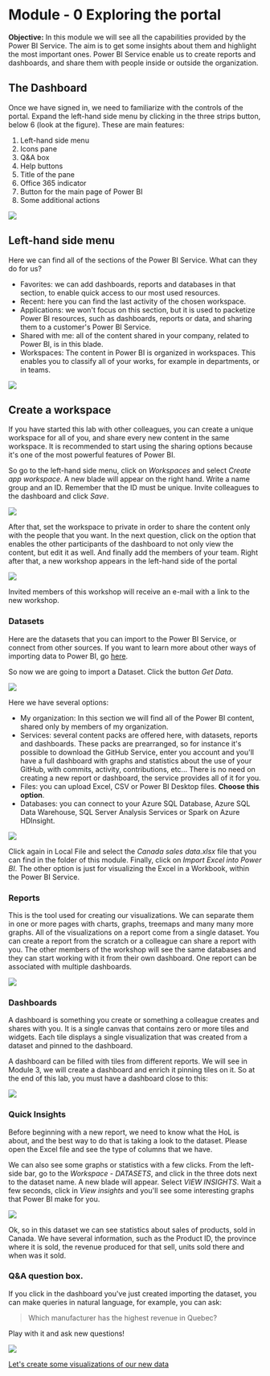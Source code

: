 # Module - 0 Exploring the portal
**Objective:** In this module we will see all the capabilities provided by the Power BI Service. The aim is to get some insights about them and highlight the most important ones. Power BI Service enable us to create reports and dashboards, and share them with people inside or outside the organization.

## The Dashboard

Once we have signed in, we need to familiarize with the controls of the portal. Expand the left-hand side menu by clicking in the three strips button, below 6 (look at the figure). These are main features:

1) Left-hand side menu
2) Icons pane
3) Q&A box
4) Help buttons
5) Title of the pane
6) Office 365 indicator
7) Button for the main page of Power BI
8) Some additional actions

 ![](/05.%20Power%20BI%20-%20Hands%20on%20Lab/Module%200%20-%20Exploring%20the%20portal/Images/theDashboard.png)


## Left-hand side menu
Here we can find all of the sections of the Power BI Service. What can they do for us?

* Favorites: we can add dashboards, reports and databases in that section, to enable quick access to our most used resources.
* Recent: here you can find the last activity of the chosen workspace.
* Applications: we won't focus on this section, but it is used to packetize Power BI resources, such as dashboards, reports or data, and sharing them to a customer's Power BI Service.
* Shared with me: all of the content shared in your company, related to Power BI, is in this blade.
* Workspaces: The content in Power BI is organized in workspaces. This enables you to classify all of your works, for example in departments, or in teams.


 ![](/05.%20Power%20BI%20-%20Hands%20on%20Lab/Module%200%20-%20Exploring%20the%20portal/Images/workspaces.png)



## Create a workspace
If you have started this lab with other colleagues, you can create a unique workspace for all of you, and share every new content in the same workspace. It is recommended to start using the sharing options because it's one of the most powerful features of Power BI.

So go to the left-hand side menu, click on *Workspaces* and select *Create app workspace*. A new blade will appear on the right hand. Write a name group and an ID. Remember that the ID must be unique. Invite colleagues to the dashboard and click *Save*.

![](/05.%20Power%20BI%20-%20Hands%20on%20Lab/Module%200%20-%20Exploring%20the%20portal/Images/creatingWorkspace.png)
 
After that, set the workspace to private in order to share the content only with the people that you want. In the next question, click on the option that enables the other participants of the dashboard to not only view the content, but edit it as well.
And finally add the members of your team. Right after that, a new workshop appears in the left-hand side of the portal

![](/05.%20Power%20BI%20-%20Hands%20on%20Lab/Module%200%20-%20Exploring%20the%20portal/Images/createdWorkspace.png)

Invited members of this workshop will receive an e-mail with a link to the new workshop.

### Datasets
Here are the datasets that you can import to the Power BI Service, or connect from other sources. If you want to learn more about other ways of importing data to Power BI, go [here](https://powerbi.microsoft.com/en-us/documentation/powerbi-service-get-data/).

So now we are going to import a Dataset. Click the button *Get Data*.

![](/05.%20Power%20BI%20-%20Hands%20on%20Lab/Module%200%20-%20Exploring%20the%20portal/Images/getData.png)


Here we have several options:
* My organization: In this section we will find all of the Power BI content, shared only by members of my organization.
* Services: several content packs are offered here, with datasets, reports and dashboards. These packs are prearranged, so for instance it's possible to download the GitHub Service, enter you account and you'll have a full dashboard with graphs and statistics about the use of your GitHub, with commits, activity, contributions, etc... There is no need on creating a new report or dashboard, the service provides all of it for you.
* Files: you can upload Excel, CSV or Power BI Desktop files. **Choose this option**.
* Databases: you can connect to your Azure SQL Database, Azure SQL Data Warehouse, SQL Server Analysis Services or Spark on Azure HDInsight.


![](/05.%20Power%20BI%20-%20Hands%20on%20Lab/Module%200%20-%20Exploring%20the%20portal/Images/getDataOptions.png)


Click again in Local File and select the *Canada sales data.xlsx* file that you can find in the folder of this module. Finally, click on *Import Excel into Power BI*. The other option is just for visualizing the Excel in a Workbook, within the Power BI Service. 

### Reports

This is the tool used for creating our visualizations. We can separate them in one or more pages with charts, graphs, treemaps and many many more graphs. All of the visualizations on a report come from a single dataset. You can create a report from the scratch or a colleague can share a report with you. The other members of the workshop will see the same databases and they can start working with it from their own dashboard. One report can be associated with multiple dashboards.

![](/05.%20Power%20BI%20-%20Hands%20on%20Lab/Module%200%20-%20Exploring%20the%20portal/Images/emptyReport.png)


### Dashboards
A dashboard is something you create or something a colleague creates and shares with you. It is a single canvas that contains zero or more tiles and widgets. Each tile displays a single visualization that was created from a dataset and pinned to the dashboard.

A dashboard can be filled with tiles from different reports. We will see in Module 3, we will create a dashboard and enrich it pinning tiles on it. So at the end of this lab, you must have a dashboard close to this:

![](/05.%20Power%20BI%20-%20Hands%20on%20Lab/Module%200%20-%20Exploring%20the%20portal/Images/finalDashboard.png)


### Quick Insights
Before beginning with a new report, we need to know what the HoL is about, and the best way to do that is taking a look to the dataset. Please open the Excel file and see the type of columns that we have.

We can also see some graphs or statistics with a few clicks. From the left-side bar, go to the *Workspace* - *DATASETS*, and click in the three dots next to the dataset name. A new blade will appear. Select *VIEW INSIGHTS*. Wait a few seconds, click in *View insights* and you'll see some interesting graphs that Power BI make for you.

![](/05.%20Power%20BI%20-%20Hands%20on%20Lab/Module%200%20-%20Exploring%20the%20portal/Images/quickInsights.png)


Ok, so in this dataset we can see statistics about sales of products, sold in Canada. We have several information, such as the Product ID, the province where it is sold, the revenue produced for that sell, units sold there and when was it sold.


### Q&A question box.
If you click in the dashboard you've just created importing the dataset, you can make queries in natural language, for example, you can ask:

> Which manufacturer has the highest revenue in Quebec?


Play with it and ask new questions!

![](/05.%20Power%20BI%20-%20Hands%20on%20Lab/Module%200%20-%20Exploring%20the%20portal/Images/QandA.PNG)

[Let's create some visualizations of our new data](/05.%20Power%20BI%20-%20Hands%20on%20Lab/Module%201%20-%20Visualizations%20I)
